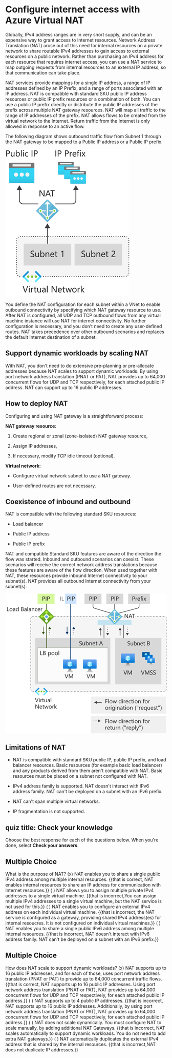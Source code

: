 # Configure internet access with Azure Virtual NAT

 

Globally, IPv4 address ranges are in very short supply, and can be an expensive way to grant access to Internet resources. Network Address Translation (NAT) arose out of this need for internal resources on a private network to share routable IPv4 addresses to gain access to external resources on a public network. Rather than purchasing an IPv4 address for each resource that requires internet access, you can use a NAT service to map outgoing requests from internal resources to an external IP address, so that communication can take place. 

NAT services provide mappings for a single IP address, a range of IP addresses defined by an IP Prefix, and a range of ports associated with an IP address. NAT is compatible with standard SKU public IP address resources or public IP prefix resources or a combination of both. You can use a public IP prefix directly or distribute the public IP addresses of the prefix across multiple NAT gateway resources. NAT will map all traffic to the range of IP addresses of the prefix. NAT allows flows to be created from the virtual network to the Internet. Return traffic from the Internet is only allowed in response to an active flow.

The following diagram shows outbound traffic flow from Subnet 1 through the NAT gateway to be mapped to a Public IP address or a Public IP prefix.

![NAT service provides internet connectivity for internal resources.](../media/nat-flow-map.png)

You define the NAT configuration for each subnet within a VNet to enable outbound connectivity by specifying which NAT gateway resource to use. After NAT is configured, all UDP and TCP outbound flows from any virtual machine instance will use NAT for internet connectivity. No further configuration is necessary, and you don’t need to create any user-defined routes. NAT takes precedence over other outbound scenarios and replaces the default Internet destination of a subnet.

## Support dynamic workloads by scaling NAT

With NAT, you don't need to do extensive pre-planning or pre-allocate addresses because NAT scales to support dynamic workloads. By using port network address translation (PNAT or PAT), NAT provides up to 64,000 concurrent flows for UDP and TCP respectively, for each attached public IP address. NAT can support up to 16 public IP addresses.

## How to deploy NAT

Configuring and using NAT gateway is a straightforward process:

**NAT gateway resource:**

1. Create regional or zonal (zone-isolated) NAT gateway resource,

2. Assign IP addresses,

3. If necessary, modify TCP idle timeout (optional). 

**Virtual network:**

- Configure virtual network subnet to use a NAT gateway.

- User-defined routes are not necessary.

## Coexistence of inbound and outbound

NAT is compatible with the following standard SKU resources:

- Load balancer

- Public IP address

- Public IP prefix

NAT and compatible Standard SKU features are aware of the direction the flow was started. Inbound and outbound scenarios can coexist. These scenarios will receive the correct network address translations because these features are aware of the flow direction. When used together with NAT, these resources provide inbound Internet connectivity to your subnet(s). NAT provides all outbound Internet connectivity from your subnet(s).

 

![Virtual Network NAT flow direction](../media/nat-flow-direction-inbound-and-outbound.png)

 

## Limitations of NAT

- NAT is compatible with standard SKU public IP, public IP prefix, and load balancer resources. Basic resources (for example basic load balancer) and any products derived from them aren't compatible with NAT. Basic resources must be placed on a subnet not configured with NAT.

- IPv4 address family is supported. NAT doesn't interact with IPv6 address family. NAT can't be deployed on a subnet with an IPv6 prefix.

- NAT can't span multiple virtual networks.

- IP fragmentation is not supported.

## quiz title: Check your knowledge

Choose the best response for each of the questions below. When you're done, select **Check your answers**.

## Multiple Choice 

What is the purpose of NAT?
(x) NAT enables you to share a single public IPv4 address among multiple internal resources.  {{that is correct, NAT enables internal resources to share an IP address for communication with Internet resources.}} 
( ) NAT allows you to assign multiple private IPv4 addresses to a single virtual machine.  {{that is incorrect,You can assign multiple IPv4 addresses to a single virtual machine, but the NAT service is not used for this.}} 
( )  NAT enables you to configure an external IPv4 address on each individual virtual machine.  {{that is incorrect, the NAT service is configured as a gateway, providing shared IPv4 address(es) for internal resoucres. It is not configured on individual virtual machines.}}
( )  NAT enables you to share a single public IPv6 address among multiple internal resources.  {{that is incorrect, NAT doesn't interact with IPv6 address family. NAT can't be deployed on a subnet with an IPv6 prefix.}}



## Multiple Choice 

How does NAT scale to support dynamic workloads?
(x) NAT supports up to 16 public IP addresses, and for each of those, uses port network address translation (PNAT or PAT) to provide up to 64,000 concurrent traffic flows.  {{that is correct, NAT supports up to 16 public IP addresses. Using port network address translation (PNAT or PAT), NAT provides up to 64,000 concurrent flows for UDP and TCP respectively, for each attached public IP address.}} 
( ) NAT supports up to 4 public IP addresses.  {{that is incorrect, NAT supports up to 16 public IP addresses. Additionally, by using port network address translation (PNAT or PAT), NAT provides up to 64,000 concurrent flows for UDP and TCP respectively, for each attached public IP address.}} 
( )  NAT does not scale dynamically. You must configure NAT to scale manually, by adding additional NAT Gateways.  {{that is incorrect, NAT scales automatically to support dynamic workloads. You do not need to add extra NAT gateways.}}
( )  NAT automatically duplicates the external IPv4 address that is shared by the internal resources.  {{that is incorrect,NAT does not duplicate IP addresses.}}



